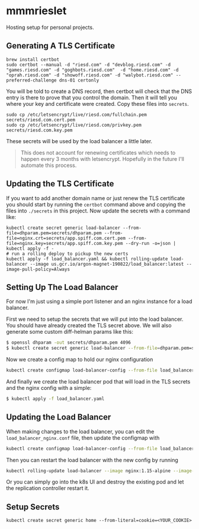 # mmmrieslet

Hosting setup for personal projects.

## Generating A TLS Certificate

```
brew install certbot
sudo certbot --manual -d "riesd.com" -d "devblog.riesd.com" -d "games.riesd.com" -d "goghbots.riesd.com"  -d "home.riesd.com" -d "oprah.riesd.com" -d "showoff.riesd.com" -d "walybot.riesd.com" --preferred-challenge dns-01 certonly
```

You will be told to create a DNS record, then certbot will check that the DNS entry is there to prove that you control the domain.
Then it will tell you where your key and certificate were created.
Copy these files into `secrets`.

```
sudo cp /etc/letsencrypt/live/riesd.com/fullchain.pem secrets/riesd.com.cert.pem
sudo cp /etc/letsencrypt/live/riesd.com/privkey.pem secrets/riesd.com.key.pem
```

These secrets will be used by the load balancer a little later.

> This does not account for renewing certificates which needs to happen every 3 months with letsencrypt.
> Hopefully in the future I'll automate this process.

## Updating the TLS Certificate

If you want to add another domain name or just renew the TLS certificate you should start by running the `certbot` command above and copying the files into `./secrets` in this project.
Now update the secrets with a command like:

```
kubectl create secret generic load-balancer --from-file=dhparam.pem=secrets/dhparam.pem --from-file=nginx.crt=secrets/app.spiff.com.cert.pem --from-file=nginx.key=secrets/app.spiff.com.key.pem --dry-run -o=json | kubectl apply -f -
# run a rolling deploy to pickup the new certs
kubectl apply -f load_balancer.yaml && kubectl rolling-update load-balancer --image us.gcr.io/argon-magnet-190822/load_balancer:latest --image-pull-policy=Always
```

## Setting Up The Load Balancer

For now I'm just using a simple port listener and an nginx instance for a load balancer.

First we need to setup the secrets that we will put into the load balancer.
You should have already created the TLS secret above.
We will also generate some custom diff-helman params like this:

```bash
$ openssl dhparam -out secrets/dhparam.pem 4096
$ kubectl create secret generic load-balancer --from-file=dhparam.pem=secrets/dhparam.pem --from-file=nginx.crt=secrets/riesd.com.cert.pem --from-file=nginx.key=secrets/riesd.com.key.pem
```

Now we create a config map to hold our nginx configuration

```bash
kubectl create configmap load-balancer-config --from-file load_balancer_nginx.conf
```

And finally we create the load balancer pod that will load in the TLS secrets and the nginx config with a simple:

```bash
$ kubectl apply -f load_balancer.yaml
```

## Updating the Load Balancer

When making changes to the load balancer, you can edit the `load_balancer_nginx.conf` file, then update the configmap with

```bash
kubectl create configmap load-balancer-config --from-file load_balancer_nginx.conf --dry-run -o=json | kubectl apply -f -
```

Then you can restart the load balancer with the new config by running

```bash
kubectl rolling-update load-balancer --image nginx:1.15-alpine --image-pull-policy=Always
```

Or you can simply go into the k8s UI and destroy the existing pod and let the replication controller restart it.

## Setup Secrets

```
kubectl create secret generic home --from-literal=cookie=<YOUR_COOKIE>
```
